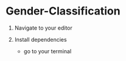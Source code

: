 # Gender-Classification

1) Navigate to your editor

2) Install dependencies
     * go to your terminal
     
